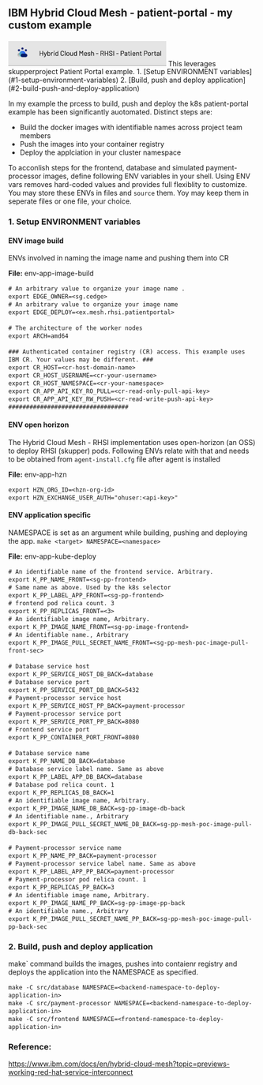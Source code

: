 ## IBM Hybrid Cloud Mesh - patient-portal - my custom example
<img src=./media/example-mesh-rhsi-patient-portal-banner.png/ width="320">
This leverages skupperproject Patient Portal example. 
1. [Setup ENVIRONMENT variables](#1-setup-environment-variables) 
2. [Build, push and deploy application](#2-build-push-and-deploy-application)

In my example the prcess to build, push and deploy the k8s patient-portal example has been significantly auotomated. Distinct steps are:
- Build the docker images with identifiable names across project team members
- Push the images into your container registry
- Deploy the applciation in your cluster namespace  

To acconlish steps for the frontend, database and simulated payment-processor images, define following ENV variables in your shell. 
Using ENV vars removes hard-coded values and provides full flexiblity to customize. 
You may store these ENVs in files and `source` them. Yoy may keep them in seperate files or one file, your choice.

### 1. Setup ENVIRONMENT variables 
#### ENV image build
ENVs involved in naming the image name and pushing them into CR

**File:** env-app-image-build
```
# An arbitrary value to organize your image name . 
export EDGE_OWNER=<sg.cedge>
# An arbitrary value to organize your image name
export EDGE_DEPLOY=<ex.mesh.rhsi.patientportal>

# The architecture of the worker nodes
export ARCH=amd64

### Authenticated container registry (CR) access. This example uses IBM CR. Your values may be different. ###
export CR_HOST=<cr-host-domain-name>
export CR_HOST_USERNAME=<cr-your-username>
export CR_HOST_NAMESPACE=<cr-your-namespace>
export CR_APP_API_KEY_RO_PULL=<cr-read-only-pull-api-key>
export CR_APP_API_KEY_RW_PUSH=<cr-read-write-push-api-key>
##################################
```
#### ENV open horizon
The Hybrid Cloud Mesh - RHSI implementation uses open-horizon (an OSS) to deploy RHSI (skupper) pods. Following ENVs relate with that and needs to be obtained from `agent-install.cfg` file after agent is installed

**File:** env-app-hzn
```
export HZN_ORG_ID=<hzn-org-id>
export HZN_EXCHANGE_USER_AUTH="ohuser:<api-key>"
```
#### ENV application specific
NAMESPACE is set as an argument while building, pushing and deploying the app. `make <target> NAMESPACE=<namespace>`

**File:** env-app-kube-deploy
```
# An identifiable name of the frontend service. Arbitrary.
export K_PP_NAME_FRONT=<sg-pp-frontend>
# Same name as above. Used by the k8s selector
export K_PP_LABEL_APP_FRONT=<sg-pp-frontend>
# frontend pod relica count. 3
export K_PP_REPLICAS_FRONT=<3>
# An identifiable image name, Arbitrary.
export K_PP_IMAGE_NAME_FRONT=<sg-pp-image-frontend>
# An identifiable name., Arbitrary
export K_PP_IMAGE_PULL_SECRET_NAME_FRONT=<sg-pp-mesh-poc-image-pull-front-sec>

# Database service host
export K_PP_SERVICE_HOST_DB_BACK=database
# Database service port
export K_PP_SERVICE_PORT_DB_BACK=5432
# Payment-processor service host
export K_PP_SERVICE_HOST_PP_BACK=payment-processor
# Payment-processor service port
export K_PP_SERVICE_PORT_PP_BACK=8080
# Frontend service port
export K_PP_CONTAINER_PORT_FRONT=8080

# Database service name
export K_PP_NAME_DB_BACK=database
# Database service label name. Same as above
export K_PP_LABEL_APP_DB_BACK=database
# Database pod relica count. 1
export K_PP_REPLICAS_DB_BACK=1
# An identifiable image name, Arbitrary.
export K_PP_IMAGE_NAME_DB_BACK=sg-pp-image-db-back
# An identifiable name., Arbitrary
export K_PP_IMAGE_PULL_SECRET_NAME_DB_BACK=sg-pp-mesh-poc-image-pull-db-back-sec

# Payment-processor service name
export K_PP_NAME_PP_BACK=payment-processor
# Payment-processor service label name. Same as above
export K_PP_LABEL_APP_PP_BACK=payment-processor
# Payment-processor pod relica count. 1
export K_PP_REPLICAS_PP_BACK=3
# An identifiable image name, Arbitrary.
export K_PP_IMAGE_NAME_PP_BACK=sg-pp-image-pp-back
# An identifiable name., Arbitrary
export K_PP_IMAGE_PULL_SECRET_NAME_PP_BACK=sg-pp-mesh-poc-image-pull-pp-back-sec

```
### 2. Build, push and deploy application 
make` command builds the images, pushes into contaienr registry and deploys the application into the NAMESPACE as specified.
```
make -C src/database NAMESPACE=<backend-namespace-to-deploy-application-in>
make -C src/payment-processor NAMESPACE=<backend-namespace-to-deploy-application-in>
make -C src/frontend NAMESPACE=<frontend-namespace-to-deploy-application-in>
```

### Reference:
https://www.ibm.com/docs/en/hybrid-cloud-mesh?topic=previews-working-red-hat-service-interconnect
